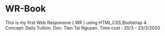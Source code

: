 # WR-Book
This is my first Web Responsive ( WR ) using HTML,CSS,Bootstrap 4. Concept: Daily Tuition. Dev: Tien Tai Nguyen. Time cost : 20/3 - 23/3/2020
